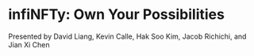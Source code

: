 # infiNFTy: Own Your Possibilities
Presented by David Liang, Kevin Calle, Hak Soo Kim, Jacob Richichi, and Jian Xi Chen
